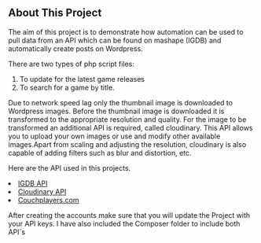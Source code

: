 <h2> About This Project </h2>

The aim of this project is to demonstrate how automation can be used to pull data from an API which can be found on mashape (IGDB) and automatically create posts on Wordpress.

There are two types of php script files:
<ol>
<li> To update for the latest game releases</li>
<li> To search for a game by title.</li>
</ol>
Due to network speed lag only the thumbnail image is downloaded to Wordpress images. Before the thumbnail image is downloaded it is transformed to the appropriate resolution and quality.
For the image to be transformed an additional API is required, called cloudinary. This API allows you to upload your own images or use and modify other available images.Apart from scaling and adjusting the resolution, cloudinary is also capable of adding filters such as blur and distortion, etc.

Here are the API used in this projects.

<li><a href="https://market.mashape.com/igdbcom/internet-game-database/">IGDB API</a></li>
<li><a href="https://cloudinary.com/">Cloudinary API</a></li>
<li><a href="https://couchplayers.com">Couchplayers.com</a></li>

After creating the accounts make sure that you will update the Project with your API keys. I have also included the Composer folder to include both API`s
